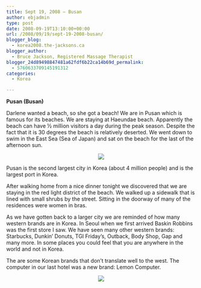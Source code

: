 ```yaml
---
title: Sept 19, 2008 – Busan
author: ebjadmin
type: post
date: 2008-09-19T13:10:00+00:00
url: /2008/09/19/sept-19-2008-busan/
blogger_blog:
  - korea2008.the-jacksons.ca
blogger_author:
  - Bruce Jackson, Registered Massage Therapist
blogger_24d89498847481a62fdf6b22ca14b69d_permalink:
  - 5760633709145191312
categories:
  - Korea

---
```

**Pusan (Busan)**

Darlene wanted a beach, so she got a beach! We are in Pusan which is famous for its beaches. We are staying at Haeundae beach. Apparently the beach can have ½ million visitors a day during the peak season. Despite the fact that it is 30 degrees the beach is relatively deserted. We went down to swim in the East Sea (Sea of Japan) and sat on the beach for the last of the afternoon sun.

<div class="separator" style="clear:both;text-align:center">
  <a href="http://the-jacksons.ca/wp-content/uploads/2010/09/img_1092.jpg" style="margin-left:1em;margin-right:1em"><img src="http://the-jacksons.ca/wp-content/uploads/2010/09/img_1092.jpg?w=300" border="0" /></a>
</div>

Pusan is the second largest city in Korea (about 4 million people) and is the largest port in Korea.

After walking home from a nice dinner tonight we discovered that we are staying in the red light district of the beach. We walked up a sidewalk that is lined with small shrubs by the street. Sitting in the doorway of many of the residences were women in bras.

As we have gotten back to a larger city we are reminded of how many western brands are in Korea. In Seoul when we first arrived Baskin Robbins was the first store I saw. We have seen many other western brands: Starbucks, Dunkin&#8217; Donuts, TGI Friday&#8217;s, Outback, Body Shop, Gap and many more. In some places you could feel that you are anywhere in the world and not in Korea. 

<div class="separator" style="clear:both;text-align:center">
</div>

The are some Korean brands that don&#8217;t translate well to the west. The computer in our last hotel was a new brand: Lemon Computer.

<div class="separator" style="clear:both;text-align:center">
</div>

<div class="separator" style="clear:both;text-align:center">
</div>

<div class="separator" style="clear:both;text-align:center">
  <a href="http://lh6.ggpht.com/ebj075/SNOmodkF95I/AAAAAAAAAzc/8LwGpHvR_wU/s1600/IMG_1084.JPG" style="margin-left:1em;margin-right:1em"><img src="http://lh6.ggpht.com/ebj075/SNOmodkF95I/AAAAAAAAAzc/8LwGpHvR_wU/s320/IMG_1084.JPG" border="0" /></a>
</div>